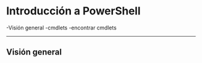 # Introducción a PowerShell
  -Visión general
  -cmdlets
    -encontrar cmdlets
  
  -------------------
  
## Visión general  
